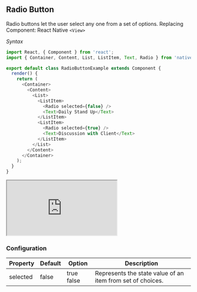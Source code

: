 Radio Button
------------
Radio buttons let the user select any one from a set of options.
Replacing Component: React Native `<View>`

*Syntax*
```JavaScript
import React, { Component } from 'react';
import { Container, Content, List, ListItem, Text, Radio } from 'native-base';

export default class RadioButtonExample extends Component {
  render() {
    return (
      <Container>
        <Content>
          <List>
            <ListItem>
              <Radio selected={false} />
              <Text>Daily Stand Up</Text>
            </ListItem>
            <ListItem>
              <Radio selected={true} />
              <Text>Discussion with Client</Text>
            </ListItem>
          </List>
        </Content>
      </Container>
    );
  }
}
```

<div class="demo-phone">
	<iframe src="http://localhost:3000/#/app/24"></iframe>
</div>

### Configuration
|Property|Default|Option|Description|
|--------|-------|------|-----------|
|selected|false|true false|Represents the state value of an item from set of choices.|
